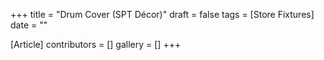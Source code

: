 +++
title = "Drum Cover (SPT Décor)"
draft = false
tags = [Store Fixtures]
date = ""

[Article]
contributors = []
gallery = []
+++